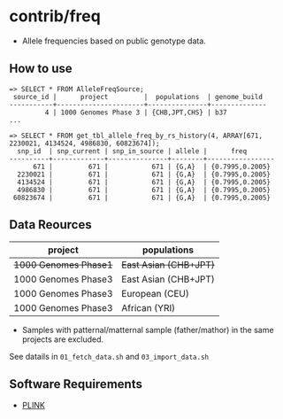 # contrib/freq

- Allele frequencies based on public genotype data.


## How to use

```
=> SELECT * FROM AlleleFreqSource;
 source_id |      project         |  populations  | genome_build
-----------+----------------------+---------------+--------------
         4 | 1000 Genomes Phase 3 | {CHB,JPT,CHS} | b37
...

=> SELECT * FROM get_tbl_allele_freq_by_rs_history(4, ARRAY[671, 2230021, 4134524, 4986830, 60823674]);
  snp_id  | snp_current | snp_in_source | allele |      freq
----------+-------------+---------------+--------+-----------------
      671 |         671 |           671 | {G,A}  | {0.7995,0.2005}
  2230021 |         671 |           671 | {G,A}  | {0.7995,0.2005}
  4134524 |         671 |           671 | {G,A}  | {0.7995,0.2005}
  4986830 |         671 |           671 | {G,A}  | {0.7995,0.2005}
 60823674 |         671 |           671 | {G,A}  | {0.7995,0.2005}
```


## Data Reources

| project             | populations              |
|---------------------|--------------------------|
| ~~1000 Genomes Phase1~~ | ~~East Asian (CHB+JPT)~~     |
| 1000 Genomes Phase3 | East Asian (CHB+JPT)     |
| 1000 Genomes Phase3 | European (CEU)           |
| 1000 Genomes Phase3 | African (YRI)            |

- Samples with patternal/matternal sample (father/mathor) in the same projects are excluded.

See datails in `01_fetch_data.sh` and `03_import_data.sh`


## Software Requirements

- [PLINK](http://pngu.mgh.harvard.edu/~purcell/plink/)
